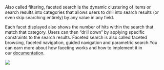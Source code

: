 Also called filtering, faceted search is the dynamic clustering of items or search results into categories that allows users to drill into search results (or even skip searching entirely) by any value in any field.

Each facet displayed also shows the number of hits within the search that match that category. Users can then “drill down” by applying specific constraints to the search results. Faceted search is also called faceted browsing, faceted navigation, guided navigation and parametric search.You can earn more about how faceting works and how to implement it in our [documentation](https://www.algolia.com/doc/ruby#Faceting).

![](https://s3.amazonaws.com/helpscout.net/docs/assets/557c2386e4b01a224b42b2b3/images/55e015159033600a2952886f/file-I5Nl2S0cf5.png)
